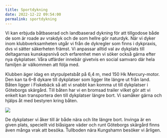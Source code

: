 ```yaml
---
title: Sportdykning
date: 2022-12-22 09:54:00
permalink: sportdykning
---
```

Vi kan erbjuda båtbaserad och landbaserad dykning för att tillgodose både de som är roade av vrakdyk och de som hellre gör naturdyk. När vi dyker inom klubbverksamheten utgår vi från de dykregler som finns i dykpraxis, dvs vi sätter säkerheten främst. Vi anpassar alltid val av dykplats till deltagarnas kunskapsnivå och erfarenhet men vi söker också gärna efter nya dykplatser. Våra utfärder innebär givetvis en social samvaro där hela familjen är välkommen att följa med.

Klubben äger idag en styrpulpetsbåt på 6,4 m, med 150 Hk Mercury-motor. Den kan ta 6&ndash;8 dykare till dykplatser som ligger lite längre ut från land. Båten ligger i Fiskebäck så att vi snabbt kan komma ut till dykplatser i Göteborgs skärgård. Till båten har vi en bromsad trailer vilket gör att vi enkelt kan transportera den till dykplatser längre bort. Vi samåker gärna och hjälps åt med bestyren kring båten.

<img src="{% link assets/img/tullboden-2011.jpg %}" />

De dykplatser vi åker till är både nära och lite längre bort. Invinga är en given plats, speciellt vid blåsigare väder och runt Göteborgs skärgård finns även många vrak att besöka. Tullboden nära Kungshamn besöker vi årligen.
